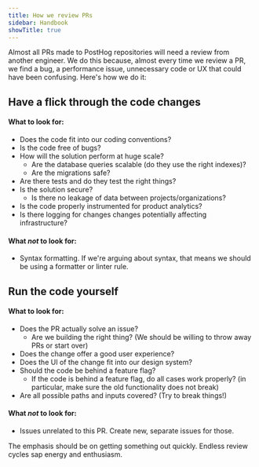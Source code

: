 ```yaml
---
title: How we review PRs
sidebar: Handbook
showTitle: true
---
```


Almost all PRs made to PostHog repositories will need a review from another engineer. We do this because, almost every time we review a PR, we find a bug, a performance issue, unnecessary code or UX that could have been confusing. Here's how we do it:

## Have a flick through the code changes

#### What to look for:
  - Does the code fit into our coding conventions?
  - Is the code free of bugs?
  - How will the solution perform at huge scale?
    - Are the database queries scalable (do they use the right indexes)?
    - Are the migrations safe?
  - Are there tests and do they test the right things?
  - Is the solution secure?
    - Is there no leakage of data between projects/organizations?
  - Is the code properly instrumented for product analytics?
  - Is there logging for changes changes potentially affecting infrastructure?

#### What _not_ to look for:
  - Syntax formatting. If we're arguing about syntax, that means we should be using a formatter or linter rule.

## Run the code yourself

#### What to look for:
  - Does the PR actually solve an issue?
    - Are we building the right thing? (We should be willing to throw away PRs or start over)
  - Does the change offer a good user experience?
  - Does the UI of the change fit into our design system?
  - Should the code be behind a feature flag?
    - If the code is behind a feature flag, do all cases work properly? (in particular, make sure the old functionality does not break)
  - Are all possible paths and inputs covered? (Try to break things!)

#### What _not_ to look for:
  - Issues unrelated to this PR. Create new, separate issues for those.

The emphasis should be on getting something out quickly. Endless review cycles sap energy and enthusiasm.
